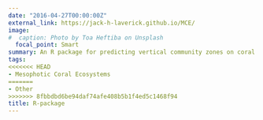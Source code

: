 ```yaml
---
date: "2016-04-27T00:00:00Z"
external_link: https://jack-h-laverick.github.io/MCE/
image:
#  caption: Photo by Toa Heftiba on Unsplash
  focal_point: Smart
summary: An R package for predicting vertical community zones on coral reefs.
tags:
<<<<<<< HEAD
- Mesophotic Coral Ecosystems
=======
- Other
>>>>>>> 8fbbdbd6be94daf74afe408b5b1f4ed5c1468f94
title: R-package
---
```

